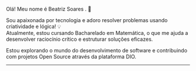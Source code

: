 Olá! Meu nome é Beatriz Soares . 🚀

Sou apaixonada por tecnologia e adoro resolver problemas usando criatividade e lógica! 💡  
Atualmente, estou cursando Bacharelado em Matemática, o que me ajuda a desenvolver raciocínio crítico e estruturar soluções eficazes.

Estou explorando o mundo do desenvolvimento de software e contribuindo com projetos Open Source através da plataforma DIO.  


---
